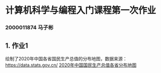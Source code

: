 # 计算机科学与编程入门课程第一次作业
### 2000011874 马子彬

## 1. 作业1
绘制了2020年中国各省国民生产总值的分布地图，数据来源：https://data.stats.gov.cn/
[2020年中国国民生产总值各省分布地图]()

